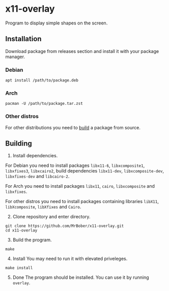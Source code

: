 # x11-overlay #
Program to display simple shapes on the screen.

## Installation ##
Download package from releases section and install it with your package manager.

### Debian ###
```
apt install /path/to/package.deb
```

### Arch ###
```
pacman -U /path/to/package.tar.zst
```

### Other distros
For other distributions you need to [build](#building) a package from source.

## Building ##

1. Install dependencies.

For Debian you need to install packages `libx11-6`, `libxcomposite1`, `libxfixes3`, `libxcairo2`, build dependencies `libx11-dev`, `libxcomposite-dev`, `libxfixes-dev` and `libcairo-2`.

For Arch you need to install packages `libx11`, `cairo`, `libxcomposite` and `libxfixes`.

For other distros you need to install packages containing libraries `libX11`, `libXcomposite`, `libXfixes` and `Cairo`.

2. Clone repository and enter directory.
```
git clone https://github.com/MrBober/x11-overlay.git
cd x11-overlay
```

3. Build the program.
```
make
```

4. Install
You may need to run it with elevated priveleges.
```
make install
```

5. Done
The program should be installed.
You can use it by running `overlay`.
